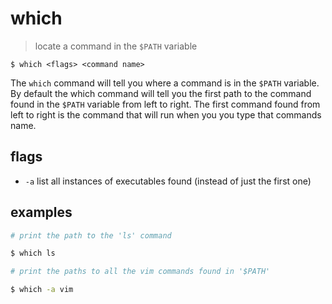 # which
> locate a command in the `$PATH` variable  

`$ which <flags> <command name>`   

The `which` command will tell you where a command is in the `$PATH` variable. By default the which command will tell you the first path to the command found in the `$PATH` variable from left to right. The first command found from left to right is the command that will run when you you type that commands name.

## flags
* `-a` list all instances of executables found (instead of just the first one)

## examples
``` sh
# print the path to the 'ls' command

$ which ls
```
``` sh
# print the paths to all the vim commands found in '$PATH'

$ which -a vim
```
